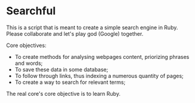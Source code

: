 Searchful
=========

This is a script that is meant to create a simple search engine in Ruby. Please collaborate and let's play god (Google) together.

Core objectives:

* To create methods for analysing webpages content, priorizing phrases and words;
* To save these data in some database;
* To follow through links, thus indexing a numerous quantity of pages;
* To create a way to search for relevant terms;


The real core's core objective is to learn Ruby.